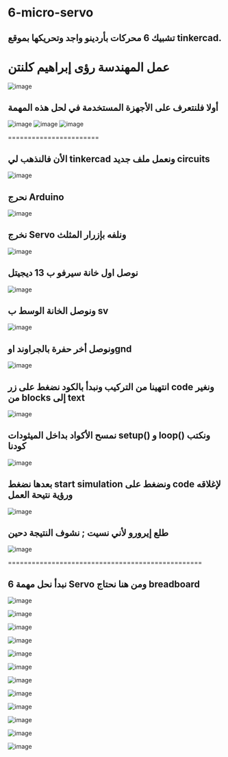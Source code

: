 # 6-micro-servo
## تشبيك 6 محركات بأردينو واجد وتحريكها بموقع tinkercad.
عمل المهندسة رؤى إبراهيم كلنتن
===========================================================================================================
![image](https://github.com/user-attachments/assets/db4245a6-5cb9-4a95-bf6e-b70094d3fd3d)
## أولا فلنتعرف على الأجهزة المستخدمة في لحل هذه المهمة
![image](https://github.com/user-attachments/assets/45f6e43d-b8f7-46a1-8ddf-b0f9429f8118)
![image](https://github.com/user-attachments/assets/ecd147c3-16c8-48fa-923d-3c2254bde8f3)
![image](https://github.com/user-attachments/assets/c111584b-3d53-4d89-a394-179b7aecac9f)

=======================
## الأن فالنذهب لي tinkercad ونعمل ملف جديد circuits
![image](https://github.com/user-attachments/assets/b5cc5eba-896e-4e29-bbc6-ea338a63542f)
## نحرج Arduino
![image](https://github.com/user-attachments/assets/5d5d718c-2280-4ee7-8330-310d5a6e863d)
## نخرج Servo ونلفه بإزرار المثلث
![image](https://github.com/user-attachments/assets/1dc185b0-64c9-4ac9-993b-dc42fb8ff33e)
## نوصل اول خانة سيرفو ب 13 ديجيتل
![image](https://github.com/user-attachments/assets/b8f71f37-d9fb-4638-9592-8e01ac353cd0)
## ونوصل الخانة الوسط ب sv
![image](https://github.com/user-attachments/assets/64afdde3-e5d6-476f-851e-a969aeeae77d)
## ونوصل أخر حفرة بالجراوند اوgnd
![image](https://github.com/user-attachments/assets/fe3b0a50-a960-4041-94ed-d7d1ad356f00)

## انتهينا من التركيب ونبدأ بالكود نضغط على زر code  ونغير من blocks إلى text
![image](https://github.com/user-attachments/assets/19005647-5277-486c-bb8e-3e765992079b)
## نمسح الأكواد بداخل الميثودات setup() و loop() ونكتب كودنا
![image](https://github.com/user-attachments/assets/bcbe2997-bf9e-4070-b78e-b27a3ff20abe)

## بعدها نضغط start simulation ونضغط على code لإغلاقه ورؤية نتيحة العمل
![image](https://github.com/user-attachments/assets/2f2d2b23-ae1d-4614-b1be-6c3f17af41b4)
## طلع إيرورو لأني نسيت ; نشوف النتيجة دحين

![image](https://github.com/user-attachments/assets/c04d49c3-a949-4275-a395-2f4a4f0dde29)

=================================================
## نبدأ نحل مهمة 6 Servo ومن هنا نحتاج breadboard
![image](https://github.com/user-attachments/assets/a4eaa51b-7fb5-4a53-bb5d-21dd813ba9d8)

![image](https://github.com/user-attachments/assets/2f3e67e7-45b6-427b-aaa1-c0115279bc86)

![image](https://github.com/user-attachments/assets/39880a4f-b877-4997-8430-322dc435bf19)

![image](https://github.com/user-attachments/assets/55dc9dce-3fa9-498d-a429-8870e5eef1f7)

![image](https://github.com/user-attachments/assets/733dfe81-9281-42f3-b8c6-6c7c729b2050)

![image](https://github.com/user-attachments/assets/ff2f0273-86de-4c54-b8d3-b4e5e352e011)

![image](https://github.com/user-attachments/assets/7d58fadd-57c8-4787-8804-0aacc0b99c75)

![image](https://github.com/user-attachments/assets/4e1ff133-4a88-4ce9-968f-ae31d988588e)

![image](https://github.com/user-attachments/assets/ee4ec46b-d469-4d2a-bcaa-49de42641def)

![image](https://github.com/user-attachments/assets/65699ad9-3dcf-433d-98a0-61353318acc9)

![image](https://github.com/user-attachments/assets/242ce2cf-8a58-46e2-8a75-bdc30a715a41)

![image](https://github.com/user-attachments/assets/5ce68a84-4db6-4b0d-be55-df22bb505a94)













 







